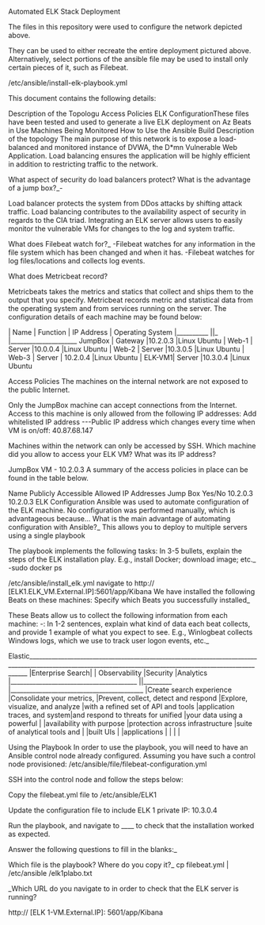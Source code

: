 Automated ELK Stack Deployment

The files in this repository were used to configure the network depicted above.

They can be used to either recreate the entire deployment pictured above. Alternatively, select portions of the ansible file may be used to install only certain pieces of it, such as Filebeat.

/etc/ansible/install-elk-playbook.yml

This document contains the following details:

Description of the Topologu
Access Policies
ELK ConfigurationThese files have been tested and used to generate a live ELK deployment on Az
Beats in Use
Machines Being Monitored
How to Use the Ansible Build
Description of the topology
The main purpose of this network is to expose a load-balanced and monitored instance of DVWA, the D*mn Vulnerable Web Application.
Load balancing ensures the application will be highly efficient in addition to restricting traffic to the network.

What aspect of security do load balancers protect? What is the advantage of a jump box?_-

Load balancer protects the system from DDos attacks by shifting attack traffic.
Load balancing contributes to the availability aspect of security in regards to the CIA triad.
Integrating an ELK server allows users to easily monitor the vulnerable VMs for changes to the log and system traffic.

What does Filebeat watch for?_
-Filebeat watches for any information in the file system which has been changed and when it has.
-Filebeat watches for log files/locations and collects log events.

What does Metricbeat record?

Metricbeats takes the metrics and statics that collect and ships them to the output that you specify.
Metricbeat records metric and statistical data from the operating system and from services running on the server.
The configuration details of each machine may be found below:

| Name | Function | IP Address | Operating System
|__________ ||_ |_____________________
JumpBox | Gateway |10.2.0.3 |Linux Ubuntu
| Web-1 | Server |10.0.0.4 |Linux Ubuntu
| Web-2 | Server |10.3.0.5 |Linux Ubuntu
| Web-3 | Server | 10.2.0.4 |Linux Ubuntu
| ELK-VM1| Server |10.3.0.4 |Linux Ubuntu

Access Policies
The machines on the internal network are not exposed to the public Internet.

Only the JumpBox machine can accept connections from the Internet. Access to this machine is only allowed from the following IP addresses:
Add whitelisted IP address ---Public IP address which changes every time when VM is on/off: 40.87.68.147

Machines within the network can only be accessed by SSH.
Which machine did you allow to access your ELK VM? What was its IP address?

JumpBox VM - 10.2.0.3
A summary of the access policies in place can be found in the table below.

Name	Publicly Accessible	Allowed IP Addresses
Jump Box	Yes/No	10.2.0.3 10.2.0.3
ELK Configuration
Ansible was used to automate configuration of the ELK machine. No configuration was performed manually, which is advantageous because...
What is the main advantage of automating configuration with Ansible?_
This allows you to deploy to multiple servers using a single playbook

The playbook implements the following tasks:
In 3-5 bullets, explain the steps of the ELK installation play. E.g., install Docker; download image; etc._
-sudo docker ps

/etc/ansible/install_elk.yml
navigate to http:// [ELK1.ELK_VM.External.IP]:5601/app/Kibana
We have installed the following Beats on these machines:
Specify which Beats you successfully installed_

These Beats allow us to collect the following information from each machine:
-: In 1-2 sentences, explain what kind of data each beat collects, and provide 1 example of what you expect to see. E.g., Winlogbeat collects Windows logs, which we use to track user logon events, etc._

Elastic____________________________________________________________________________________________________________________________________________________________
|Enterprise Search| | Observability |Security |Analytics
|________________________________________ ||_________ |__________________________________________
|Create search experience |Consolidate your metrics, |Prevent, collect, detect and respond |Explore, visualize, and analyze
|with a refined set of API and tools |application traces, and system|and respond to threats for unified |your data using a powerful
| |availability with purpose |protection across infrastructure |suite of analytical tools and
| |built UIs | |applications
| | | |

Using the Playbook
In order to use the playbook, you will need to have an Ansible control node already configured. Assuming you have such a control node provisioned:
/etc/ansible/file/filebeat-configuration.yml

SSH into the control node and follow the steps below:

Copy the filebeat.yml file to /etc/ansible/ELK1

Update the configuration file to include ELK 1 private IP: 10.3.0.4

Run the playbook, and navigate to ____ to check that the installation worked as expected.

Answer the following questions to fill in the blanks:_

Which file is the playbook? Where do you copy it?_
cp filebeat.yml | /etc/ansible /elk1plabo.txt

_Which URL do you navigate to in order to check that the ELK server is running?

http:// [ELK 1-VM.External.IP]: 5601/app/Kibana
